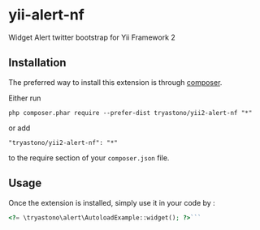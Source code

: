 yii-alert-nf
============
Widget Alert twitter bootstrap for Yii Framework 2

Installation
------------

The preferred way to install this extension is through [composer](http://getcomposer.org/download/).

Either run

```
php composer.phar require --prefer-dist tryastono/yii2-alert-nf "*"
```

or add

```
"tryastono/yii2-alert-nf": "*"
```

to the require section of your `composer.json` file.


Usage
-----

Once the extension is installed, simply use it in your code by  :

```php
<?= \tryastono\alert\AutoloadExample::widget(); ?>```